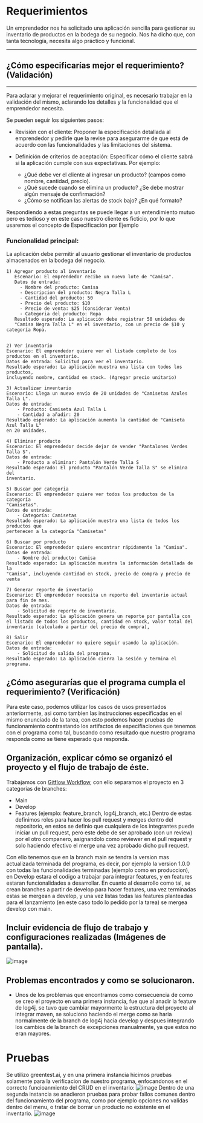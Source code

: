 # Requerimientos
Un emprendedor nos ha solicitado una aplicación sencilla para gestionar su inventario de productos en la bodega de su negocio. 
Nos ha dicho que, con tanta tecnología, necesita algo práctico y funcional.

---
## ¿Cómo especificarías mejor el requerimiento? (Validación)

---
Para aclarar y mejorar el requerimiento original, es necesario trabajar en la validación del mismo, aclarando los detalles y la funcionalidad que el emprendedor necesita.

Se pueden seguir los siguientes pasos:
- Revisión con el cliente: Proponer la especificación detallada al emprendedor y 
  pedirle que la revise para asegurarme de que está de acuerdo con las funcionalidades 
  y las limitaciones del sistema.

- Definición de criterios de aceptación: Especificar cómo el cliente sabrá si la aplicación cumple con sus expectativas. 
  Por ejemplo:
   - ¿Qué debe ver el cliente al ingresar un producto? (campos como nombre, cantidad, precio).
   - ¿Qué sucede cuando se elimina un producto? ¿Se debe mostrar algún mensaje de confirmación?
   - ¿Cómo se notifican las alertas de stock bajo? ¿En qué formato?
 
Respondiendo a estas preguntas se puede llegar a un entendimiento mutuo pero es tedioso y en este caso nuestro cliente es ficticio,
por lo que usaremos el concepto de Especificación por Ejemplo
### Funcionalidad principal:
La aplicación debe permitir al usuario gestionar el inventario de productos almacenados en la bodega del negocio.
```
1) Agregar producto al inventario
   Escenario: El emprendedor recibe un nuevo lote de "Camisa".
   Datos de entrada:
     - Nombre del producto: Camisa 
     - Descripcion del producto: Negra Talla L
     - Cantidad del producto: 50
     - Precio del producto: $10
     - Precio de venta: $25 (Considerar Venta)
     - Categoria del producto: Ropa
   Resultado esperado: La aplicación debe registrar 50 unidades de 
   "Camisa Negra Talla L" en el inventario, con un precio de $10 y categoría Ropa.
   
```
```
2) Ver inventario
Escenario: El emprendedor quiere ver el listado completo de los 
productos en el inventario.
Datos de entrada: Solicitud para ver el inventario.
Resultado esperado: La aplicación muestra una lista con todos los productos, 
incluyendo nombre, cantidad en stock. (Agregar precio unitario)
```
```
3) Actualizar inventario
Escenario: Llega un nuevo envío de 20 unidades de "Camisetas Azules Talla L".
Datos de entrada:
    - Producto: Camiseta Azul Talla L
    - Cantidad a añadir: 20
Resultado esperado: La aplicación aumenta la cantidad de "Camiseta Azul Talla L"
en 20 unidades.
```

```
4) Eliminar producto
Escenario: El emprendedor decide dejar de vender "Pantalones Verdes Talla S".
Datos de entrada:
    - Producto a eliminar: Pantalón Verde Talla S
Resultado esperado: El producto "Pantalón Verde Talla S" se elimina del
inventario.
```
```
5) Buscar por categoria
Escenario: El emprendedor quiere ver todos los productos de la categoría 
"Camisetas".
Datos de entrada:
    - Categoría: Camisetas
Resultado esperado: La aplicación muestra una lista de todos los productos que
pertenecen a la categoría "Camisetas"
```
```
6) Buscar por producto
Escenario: El emprendedor quiere encontrar rápidamente la "Camisa".
Datos de entrada:
    - Nombre del producto: Camisa
Resultado esperado: La aplicación muestra la información detallada de la
"Camisa", incluyendo cantidad en stock, precio de compra y precio de venta
```
```
7) Generar reporte de inventario
Escenario: El emprendedor necesita un reporte del inventario actual para fin de mes.
Datos de entrada:
    - Solicitud de reporte de inventario.
Resultado esperado: La aplicación genera un reporte por pantalla con el listado de todos los productos, cantidad en stock, valor total del inventario (calculado a partir del precio de compra), 
```
```
8) Salir
Escenario: El emprendedor no quiere seguir usando la aplicación.
Datos de entrada:
    - Solicitud de salida del programa.
Resultado esperado: La aplicación cierra la sesión y termina el programa.
```

## ¿Cómo asegurarías que el programa cumpla el requerimiento? (Verificación)
Para este caso, podemos utilizar los casos de usos presentados anteriormente, asi como tambien las instrucciones especificadas en el mismo enunciado de la tarea, con esto podemos hacer pruebas de funcionamiento contrastando los artifactos de especifiaciones que tenemos con el programa como tal, buscando como resultado que nuestro programa responda como se tiene esperado que responda.

## Organización, explicar cómo se organizó el proyecto y el flujo de trabajo de éste.
Trabajamos con [Gitflow Workflow](https://www.atlassian.com/git/tutorials/comparing-workflows/gitflow-workflow#:~:text=What%20is%20Gitflow%3F,lived%20branches%20and%20larger%20commits.), con ello separamos el proyecto en 3 categorias de branches:
  - Main
  - Develop
  - Features (ejemplo: feature_branch, log4j_branch, etc.)
Dentro de estas definimos roles para hacer los pull request y merges dentro del repositorio, en estos se definio que cualquiera de los integrantes puede iniciar un pull request, pero este debe de ser aprobado (con un review) por el otro companero, asignandolo como reviewer en el pull request y solo haciendo efectivo el merge una vez aprobado dicho pull request.

    
Con ello tenemos que en la branch main se tendra la version mas actualizada terminada del programa, es decir, por ejemplo la version 1.0.0 con todas las funcionalidades terminadas (ejemplo como en produccion), en Develop estara el codigo a trabajar para integrar features, y en features estaran funcionalidades a desarrollar.
En cuanto al desarrollo como tal, se crean branches a partir de develop para hacer features, una vez terminadas estas se mergean a develop, y una vez listas todas las features planteadas para el lanzamiento (en este caso todo lo pedido por la tarea) se mergea develop con main. 

## Incluir evidencia de flujo de trabajo y configuraciones realizadas (Imágenes de pantalla).
![image](https://github.com/user-attachments/assets/6f308cc6-3bea-4d9e-ac48-44a68e829787)

## Problemas encontrados y como se solucionaron.
- Unos de los problemas que encontramos como consecuencia de como se creo el proyecto en una primera instancia, fue que al anadir la feature de log4j, se tuvo que cambiar mayormente la estructura del proyecto al integrar maven, se soluciono haciendo el merge como se haria normalmente de la branch de log4j hacia develop y despues integrando los cambios de la branch de excepciones manualmente, ya que estos no eran mayores.

# Pruebas
Se utilizo greentest.ai, y en una primera instancia hicimos pruebas solamente para la verificacion de nuestro programa, enfocandonos en el correcto funcioanmiento del CRUD en el inventario:
![image](https://github.com/user-attachments/assets/61b1331d-c87b-4e75-aebf-93423a047e79)
Dentro de una segunda instancia se anadieron pruebas para probar fallos comunes dentro del funcionamiento del programa, como por ejemplo opciones no validas dentro del menu, o tratar de borrar un producto no existente en el inventario.
![image](https://github.com/user-attachments/assets/16f12f1a-6ebb-498d-a3d5-5d40772cc30c)




